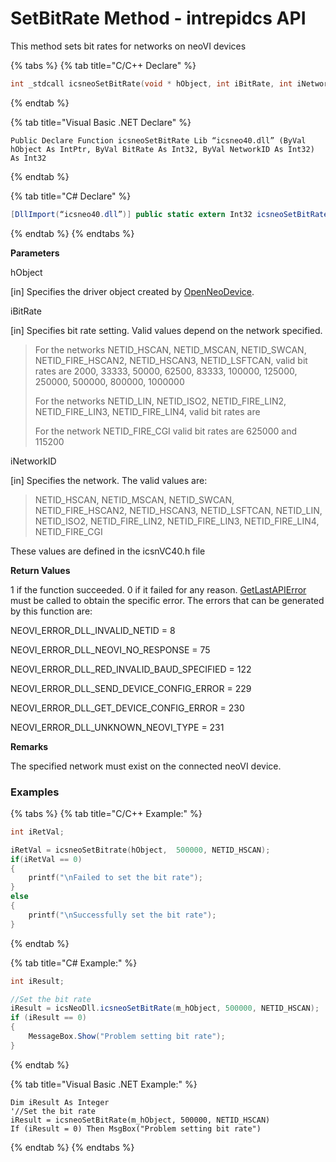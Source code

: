 # SetBitRate Method - intrepidcs API

This method sets bit rates for networks on neoVI devices

{% tabs %}
{% tab title="C/C++ Declare" %}
```cpp
int _stdcall icsneoSetBitRate(void * hObject, int iBitRate, int iNetworkID);
```
{% endtab %}

{% tab title="Visual Basic .NET Declare" %}
```vbnet
Public Declare Function icsneoSetBitRate Lib “icsneo40.dll” (ByVal hObject As IntPtr, ByVal BitRate As Int32, ByVal NetworkID As Int32) As Int32
```
{% endtab %}

{% tab title="C# Declare" %}
```csharp
[DllImport(“icsneo40.dll”)] public static extern Int32 icsneoSetBitRate(IntPtr hObject, Int32 BitRate, Int32 NetworkID);
```
{% endtab %}
{% endtabs %}

**Parameters**

hObject

\[in] Specifies the driver object created by [OpenNeoDevice](../../basic-functions-overview-intrepidcs-api/openneodevice-method-intrepidcs-api.md).

iBitRate

\[in] Specifies bit rate setting. Valid values depend on the network specified.

> For the networks NETID\_HSCAN, NETID\_MSCAN, NETID\_SWCAN, NETID\_FIRE\_HSCAN2, NETID\_HSCAN3, NETID\_LSFTCAN, valid bit rates are 2000, 33333, 50000, 62500, 83333, 100000, 125000, 250000, 500000, 800000, 1000000
>
> For the networks NETID\_LIN, NETID\_ISO2, NETID\_FIRE\_LIN2, NETID\_FIRE\_LIN3, NETID\_FIRE\_LIN4, valid bit rates are
>
> For the network NETID\_FIRE\_CGI valid bit rates are 625000 and 115200

iNetworkID

\[in] Specifies the network. The valid values are:

> NETID\_HSCAN, NETID\_MSCAN, NETID\_SWCAN, NETID\_FIRE\_HSCAN2, NETID\_HSCAN3, NETID\_LSFTCAN, NETID\_LIN, NETID\_ISO2, NETID\_FIRE\_LIN2, NETID\_FIRE\_LIN3, NETID\_FIRE\_LIN4, NETID\_FIRE\_CGI

These values are defined in the icsnVC40.h file

**Return Values**

1 if the function succeeded. 0 if it failed for any reason. [GetLastAPIError](../../error-functions-overview-intrepidcs-api/getlastapierror-method-intrepidcs-api.md) must be called to obtain the specific error. The errors that can be generated by this function are:

NEOVI\_ERROR\_DLL\_INVALID\_NETID = 8

NEOVI\_ERROR\_DLL\_NEOVI\_NO\_RESPONSE = 75

NEOVI\_ERROR\_DLL\_RED\_INVALID\_BAUD\_SPECIFIED = 122

NEOVI\_ERROR\_DLL\_SEND\_DEVICE\_CONFIG\_ERROR = 229

NEOVI\_ERROR\_DLL\_GET\_DEVICE\_CONFIG\_ERROR = 230

NEOVI\_ERROR\_DLL\_UNKNOWN\_NEOVI\_TYPE = 231

**Remarks**

The specified network must exist on the connected neoVI device.

### Examples

{% tabs %}
{% tab title="C/C++ Example:" %}
```cpp
int iRetVal;

iRetVal = icsneoSetBitrate(hObject,  500000, NETID_HSCAN);
if(iRetVal == 0)
{
    printf("\nFailed to set the bit rate");
}
else
{
    printf("\nSuccessfully set the bit rate");
}
```
{% endtab %}

{% tab title="C# Example:" %}
```csharp
int iResult;

//Set the bit rate
iResult = icsNeoDll.icsneoSetBitRate(m_hObject, 500000, NETID_HSCAN);
if (iResult == 0)
{
    MessageBox.Show("Problem setting bit rate");
}
```
{% endtab %}

{% tab title="Visual Basic .NET Example:" %}
```vbnet
Dim iResult As Integer
'//Set the bit rate
iResult = icsneoSetBitRate(m_hObject, 500000, NETID_HSCAN)
If (iResult = 0) Then MsgBox("Problem setting bit rate")
```
{% endtab %}
{% endtabs %}
